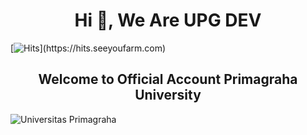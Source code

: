 <h1 align="center">Hi 👋, We Are UPG DEV</h1>

[![Hits](https://hits.seeyoufarm.com/api/count/incr/badge.svg?url=[URL_REPOSITORI_GITHUB](https://github.com/UPG-DEV-APPLICATION/))](https://hits.seeyoufarm.com)

<h2 align="center">Welcome to Official Account Primagraha University</h2>

![Universitas Primagraha](https://lh3.googleusercontent.com/p/AF1QipNyu8vjTnVMh5mYiEa0qwBl8EFNXE5PGqId5TRP=s680-w680-h510)

